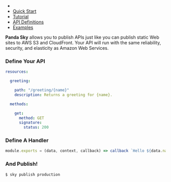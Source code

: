 - [][GitHub]
- [Quick Start][]
- [Tutorial][]
- [API Definitions][]
- [Examples][]

[GitHub]:#
[Quick Start]:#
[Tutorial]:#
[API Definitions]:#
[Examples]:#

**Panda&nbsp;Sky** allows you to publish APIs
just like you can publish static Web sites
to AWS&nbsp;S3 and CloudFront.
Your API will run with the same
reliability, security, and elasticity
as Amazon&nbsp;Web&nbsp;Services.

### Define Your API

```yaml
resources:

  greeting:

    path: "/greeting/{name}"
    description: Returns a greeting for {name}.

  methods:

    get:
      method: GET
      signature:
        status: 200
```

### Define A Handler

```javascript
module.exports = (data, context, callback) => callback `Hello ${data.name}!`
```

### And Publish!

```shell
$ sky publish production
```
